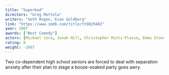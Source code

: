```yaml
---
title: "Superbad"
directors: "Greg Mottola"
writers: "Seth Rogen, Evan Goldberg"
link: "https://www.imdb.com/title/tt0829482"
year: 2007
awards: ["Best Comedy"]
actors: [Michael Cera, Jonah Hill, Christopher Mintz-Plasse, Emma Stone]
rating: 8
weight: -2007
---
```

Two co-dependent high school seniors are forced to deal with separation anxiety after their plan to stage a booze-soaked party goes awry. 
